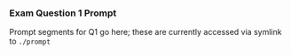 ### Exam Question 1 Prompt
Prompt segments for Q1 go here; these are currently accessed via symlink to `./prompt`

